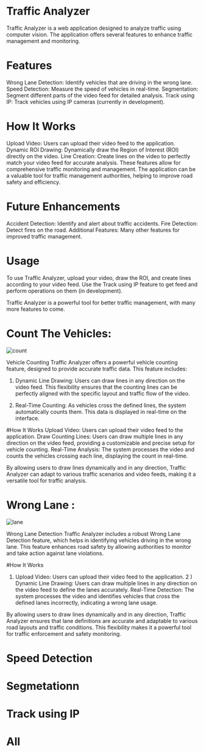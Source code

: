 # Traffic Analyzer
Traffic Analyzer is a web application designed to analyze traffic using computer vision. The application offers several features to enhance traffic management and monitoring.

# Features
Wrong Lane Detection: Identify vehicles that are driving in the wrong lane.
Speed Detection: Measure the speed of vehicles in real-time.
Segmentation: Segment different parts of the video feed for detailed analysis.
Track using IP: Track vehicles using IP cameras (currently in development).

# How It Works
Upload Video: Users can upload their video feed to the application.
Dynamic ROI Drawing: Dynamically draw the Region of Interest (ROI) directly on the video.
Line Creation: Create lines on the video to perfectly match your video feed for accurate analysis.
These features allow for comprehensive traffic monitoring and management. The application can be a valuable tool for traffic management authorities, helping to improve road safety and efficiency.

# Future Enhancements
Accident Detection: Identify and alert about traffic accidents.
Fire Detection: Detect fires on the road.
Additional Features: Many other features for improved traffic management. 

# Usage
To use Traffic Analyzer, upload your video, draw the ROI, and create lines according to your video feed. Use the Track using IP feature to get feed and perform operations on them (in development).

Traffic Analyzer is a powerful tool for better traffic management, with many more features to come.



# Count The Vehicles:

![count](https://github.com/user-attachments/assets/d9e2b3bb-1838-4e64-8d9d-9b141f069a67)

Vehicle Counting
Traffic Analyzer offers a powerful vehicle counting feature, designed to provide accurate traffic data. This feature includes:

1) Dynamic Line Drawing: Users can draw lines in any direction on the video feed. This flexibility ensures that the counting lines can be perfectly aligned with the specific layout and traffic flow of the video.

2) Real-Time Counting: As vehicles cross the defined lines, the system automatically counts them. This data is displayed in real-time on the interface.

#How It Works
Upload Video: Users can upload their video feed to the application.
Draw Counting Lines: Users can draw multiple lines in any direction on the video feed, providing a customizable and precise setup for vehicle counting.
Real-Time Analysis: The system processes the video and counts the vehicles crossing each line, displaying the count in real-time.

By allowing users to draw lines dynamically and in any direction, Traffic Analyzer can adapt to various traffic scenarios and video feeds, making it a versatile tool for traffic analysis.



# Wrong Lane :  

![lane](https://github.com/user-attachments/assets/98d1db7f-dc01-4aa6-a3c9-f0a5fc3e3b8a)


Wrong Lane Detection
Traffic Analyzer includes a robust Wrong Lane Detection feature, which helps in identifying vehicles driving in the wrong lane. This feature enhances road safety by allowing authorities to monitor and take action against lane violations.

#How It Works
1) Upload Video: Users can upload their video feed to the application.
2 ) Dynamic Line Drawing: Users can draw multiple lines in any direction on the video feed to define the lanes accurately.
Real-Time Detection: The system processes the video and identifies vehicles that cross the defined lanes incorrectly, indicating a wrong lane usage.

By allowing users to draw lines dynamically and in any direction, Traffic Analyzer ensures that lane definitions are accurate and adaptable to various road layouts and traffic conditions. This flexibility makes it a powerful tool for traffic enforcement and safety monitoring.

# Speed Detection
# Segmetationn
# Track using IP
# All








